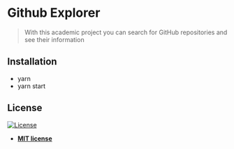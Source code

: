 # Github Explorer

> With this academic project you can search for GitHub repositories and see their information  

## Installation

- yarn
- yarn start

## License

[![License](http://img.shields.io/:license-mit-blue.svg?style=flat-square)](http://badges.mit-license.org)

- **[MIT license](http://opensource.org/licenses/mit-license.php)**
